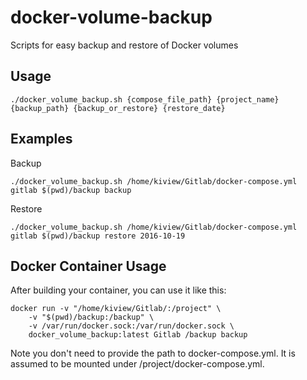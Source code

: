 # docker-volume-backup
Scripts for easy backup and restore of Docker volumes

## Usage

```
./docker_volume_backup.sh {compose_file_path} {project_name} {backup_path} {backup_or_restore} {restore_date}
```

## Examples

Backup

```
./docker_volume_backup.sh /home/kiview/Gitlab/docker-compose.yml gitlab $(pwd)/backup backup
```

Restore

```
./docker_volume_backup.sh /home/kiview/Gitlab/docker-compose.yml gitlab $(pwd)/backup restore 2016-10-19
```
## Docker Container Usage
After building your container, you can use it like this:
```
docker run -v "/home/kiview/Gitlab/:/project" \
    -v "$(pwd)/backup:/backup" \
    -v /var/run/docker.sock:/var/run/docker.sock \
    docker_volume_backup:latest Gitlab /backup backup
```
Note you don't need to provide the path to docker-compose.yml. It is assumed to be mounted under /project/docker-compose.yml. 
